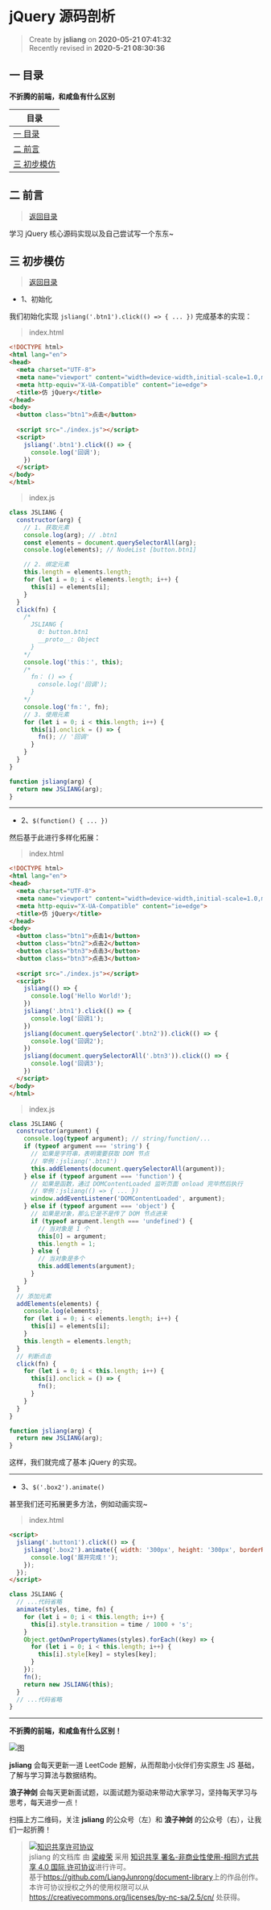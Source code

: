jQuery 源码剖析
===

> Create by **jsliang** on **2020-05-21 07:41:32**  
> Recently revised in **2020-5-21 08:30:36**  

## <a name="chapter-one" id="chapter-one"></a>一 目录

**不折腾的前端，和咸鱼有什么区别**

| 目录 |
| --- |
| [一 目录](#chapter-one) |
| <a name="catalog-chapter-two" id="catalog-chapter-two"></a>[二 前言](#chapter-two) |
| <a name="catalog-chapter-three" id="catalog-chapter-three"></a>[三 初步模仿](#chapter-three) |

## <a name="chapter-two" id="chapter-two"></a>二 前言

> [返回目录](#chapter-one)

学习 jQuery 核心源码实现以及自己尝试写一个东东~

## <a name="chapter-three" id="chapter-three"></a>三 初步模仿

> [返回目录](#chapter-one)

* 1、初始化

我们初始化实现 `jsliang('.btn1').click(() => { ... })` 完成基本的实现：

> index.html

```html
<!DOCTYPE html>
<html lang="en">
<head>
  <meta charset="UTF-8">
  <meta name="viewport" content="width=device-width,initial-scale=1.0,maximum-scale=1.0,user-scalable=no">
  <meta http-equiv="X-UA-Compatible" content="ie=edge">
  <title>仿 jQuery</title>
</head>
<body>
  <button class="btn1">点击</button>
  
  <script src="./index.js"></script>
  <script>
    jsliang('.btn1').click(() => {
      console.log('回调');
    })
  </script>
</body>
</html>
```

> index.js

```js
class JSLIANG {
  constructor(arg) {
    // 1. 获取元素
    console.log(arg); // .btn1
    const elements = document.querySelectorAll(arg);
    console.log(elements); // NodeList [button.btn1]

    // 2. 绑定元素
    this.length = elements.length;
    for (let i = 0; i < elements.length; i++) {
      this[i] = elements[i];
    }
  }
  click(fn) {
    /*
      JSLIANG {
        0: button.btn1
        __proto__: Object
      }
    */
    console.log('this：', this);
    /*
      fn： () => {
        console.log('回调');
      }
    */
    console.log('fn：', fn);
    // 3. 使用元素
    for (let i = 0; i < this.length; i++) {
      this[i].onclick = () => {
        fn(); // '回调'
      }
    }
  }
}

function jsliang(arg) {
  return new JSLIANG(arg);
}
```

---

* 2、`$(function() { ... })`

然后基于此进行多样化拓展：

> index.html

```html
<!DOCTYPE html>
<html lang="en">
<head>
  <meta charset="UTF-8">
  <meta name="viewport" content="width=device-width,initial-scale=1.0,maximum-scale=1.0,user-scalable=no">
  <meta http-equiv="X-UA-Compatible" content="ie=edge">
  <title>仿 jQuery</title>
</head>
<body>
  <button class="btn1">点击1</button>
  <button class="btn2">点击2</button>
  <button class="btn3">点击3</button>
  <button class="btn3">点击3</button>
  
  <script src="./index.js"></script>
  <script>
    jsliang(() => {
      console.log('Hello World!');
    })
    jsliang('.btn1').click(() => {
      console.log('回调1');
    })
    jsliang(document.querySelector('.btn2')).click(() => {
      console.log('回调2');
    })
    jsliang(document.querySelectorAll('.btn3')).click(() => {
      console.log('回调3');
    })
  </script>
</body>
</html>
```

> index.js

```js
class JSLIANG {
  constructor(argument) {
    console.log(typeof argument); // string/function/...
    if (typeof argument === 'string') {
      // 如果是字符串，表明需要获取 DOM 节点
      // 举例：jsliang('.btn1')
      this.addElements(document.querySelectorAll(argument));
    } else if (typeof argument === 'function') {
      // 如果是函数，通过 DOMContentLoaded 监听页面 onload 完毕然后执行
      // 举例：jsliang(() => { ... })
      window.addEventListener('DOMContentLoaded', argument);
    } else if (typeof argument === 'object') {
      // 如果是对象，那么它是不是传了 DOM 节点进来
      if (typeof argument.length === 'undefined') {
        // 当对象是 1 个
        this[0] = argument;
        this.length = 1;
      } else {
        // 当对象是多个
        this.addElements(argument);
      }
    }
  }
  // 添加元素
  addElements(elements) {
    console.log(elements);
    for (let i = 0; i < elements.length; i++) {
      this[i] = elements[i];
    }
    this.length = elements.length;
  }
  // 判断点击
  click(fn) {
    for (let i = 0; i < this.length; i++) {
      this[i].onclick = () => {
        fn();
      }
    }
  }
}

function jsliang(arg) {
  return new JSLIANG(arg);
}
```

这样，我们就完成了基本 jQuery 的实现。

---

* 3、`$('.box2').animate()`

甚至我们还可拓展更多方法，例如动画实现~

> index.html

```html
<script>
  jsliang('.button1').click(() => {
    jsliang('.box2').animate({ width: '300px', height: '300px', borderRadius: '150px' }, 3000, () => {
      console.log('展开完成！');
    });
  });
</script>
```

```js
class JSLIANG {
  // ...代码省略
  animate(styles, time, fn) {
    for (let i = 0; i < this.length; i++) {
      this[i].style.transition = time / 1000 + 's';
    }
    Object.getOwnPropertyNames(styles).forEach((key) => {
      for (let i = 0; i < this.length; i++) {
        this[i].style[key] = styles[key];
      }
    });
    fn();
    return new JSLIANG(this);
  }
  // ...代码省略
}
```

---

**不折腾的前端，和咸鱼有什么区别！**

![图](https://github.com/LiangJunrong/document-library/blob/master/public-repertory/img/z-index-small.png?raw=true)

**jsliang** 会每天更新一道 LeetCode 题解，从而帮助小伙伴们夯实原生 JS 基础，了解与学习算法与数据结构。

**浪子神剑** 会每天更新面试题，以面试题为驱动来带动大家学习，坚持每天学习与思考，每天进步一点！

扫描上方二维码，关注 **jsliang** 的公众号（左）和 **浪子神剑** 的公众号（右），让我们一起折腾！

> <a rel="license" href="http://creativecommons.org/licenses/by-nc-sa/4.0/"><img alt="知识共享许可协议" style="border-width:0" src="https://i.creativecommons.org/l/by-nc-sa/4.0/88x31.png" /></a><br /><span xmlns:dct="http://purl.org/dc/terms/" property="dct:title">jsliang 的文档库</span> 由 <a xmlns:cc="http://creativecommons.org/ns#" href="https://github.com/LiangJunrong/document-library" property="cc:attributionName" rel="cc:attributionURL">梁峻荣</a> 采用 <a rel="license" href="http://creativecommons.org/licenses/by-nc-sa/4.0/">知识共享 署名-非商业性使用-相同方式共享 4.0 国际 许可协议</a>进行许可。<br />基于<a xmlns:dct="http://purl.org/dc/terms/" href="https://github.com/LiangJunrong/document-library" rel="dct:source">https://github.com/LiangJunrong/document-library</a>上的作品创作。<br />本许可协议授权之外的使用权限可以从 <a xmlns:cc="http://creativecommons.org/ns#" href="https://creativecommons.org/licenses/by-nc-sa/2.5/cn/" rel="cc:morePermissions">https://creativecommons.org/licenses/by-nc-sa/2.5/cn/</a> 处获得。
